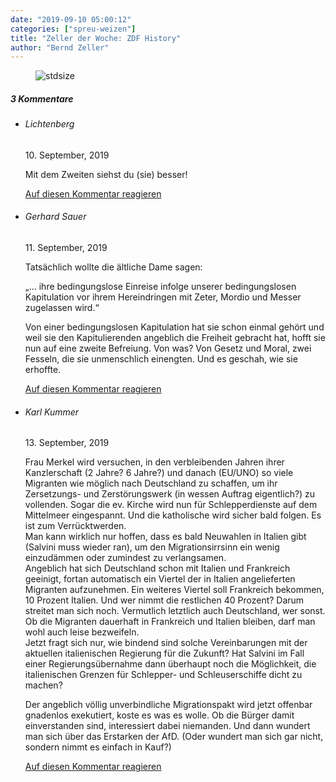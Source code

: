 ```yaml
---
date: "2019-09-10 05:00:12"
categories: ["spreu-weizen"]
title: "Zeller der Woche: ZDF History"
author: "Bernd Zeller"
---
```



<figure>
<img src="https://www.publicomag.com/wp-content/uploads/2019/09/ZDF-History.jpg" alt=stdsize>
</figure>


<!--more-->
<h5 class="comments-h">
3 Kommentare </h5>
<ul class="commentlist">
<li class="comment even thread-even depth-1 clearfix" id="li-comment-14506">
<h6 class="author">Lichtenberg</h6> <span class="date">10. September, 2019</span>



Mit dem Zweiten siehst du (sie) besser!

<a rel="nofollow" class="comment-reply-link" href="#comment-14506" data-commentid="14506" data-postid="9698" data-belowelement="comment-14506" data-respondelement="respond" data-replyto="Antworte auf Lichtenberg" aria-label="Antworte auf Lichtenberg">Auf diesen Kommentar reagieren</a> 


</li>
<li class="comment odd alt thread-odd thread-alt depth-1 clearfix" id="li-comment-14608">
<h6 class="author">Gerhard Sauer</h6> <span class="date">11. September, 2019</span>



Tatsächlich wollte die ältliche Dame sagen:

„… ihre bedingungslose Einreise infolge unserer bedingungslosen Kapitulation vor ihrem Hereindringen mit Zeter, Mordio und Messer zugelassen wird.“

Von einer bedingungslosen Kapitulation hat sie schon einmal gehört und weil sie den Kapitulierenden angeblich die Freiheit gebracht hat, hofft sie nun auf eine zweite Befreiung. Von was? Von Gesetz und Moral, zwei Fesseln, die sie unmenschlich einengten. Und es geschah, wie sie erhoffte.

<a rel="nofollow" class="comment-reply-link" href="#comment-14608" data-commentid="14608" data-postid="9698" data-belowelement="comment-14608" data-respondelement="respond" data-replyto="Antworte auf Gerhard Sauer" aria-label="Antworte auf Gerhard Sauer">Auf diesen Kommentar reagieren</a> 


</li>
<li class="comment even thread-even depth-1 clearfix" id="li-comment-14778">
<h6 class="author">Karl Kummer</h6> <span class="date">13. September, 2019</span>



Frau Merkel wird versuchen, in den verbleibenden Jahren ihrer Kanzlerschaft (2 Jahre? 6 Jahre?) und danach (EU/UNO) so viele Migranten wie möglich nach Deutschland zu schaffen, um ihr Zersetzungs- und Zerstörungswerk (in wessen Auftrag eigentlich?) zu vollenden. Sogar die ev. Kirche wird nun für Schlepperdienste auf dem Mittelmeer eingespannt. Und die katholische wird sicher bald folgen. Es ist zum Verrücktwerden.<br>
Man kann wirklich nur hoffen, dass es bald Neuwahlen in Italien gibt (Salvini muss wieder ran), um den Migrationsirrsinn ein wenig einzudämmen oder zumindest zu verlangsamen.<br>
Angeblich hat sich Deutschland schon mit Italien und Frankreich geeinigt, fortan automatisch ein Viertel der in Italien angelieferten Migranten aufzunehmen. Ein weiteres Viertel soll Frankreich bekommen, 10 Prozent Italien. Und wer nimmt die restlichen 40 Prozent? Darum streitet man sich noch. Vermutlich letztlich auch Deutschland, wer sonst. Ob die Migranten dauerhaft in Frankreich und Italien bleiben, darf man wohl auch leise bezweifeln.<br>
Jetzt fragt sich nur, wie bindend sind solche Vereinbarungen mit der aktuellen italienischen Regierung für die Zukunft? Hat Salvini im Fall einer Regierungsübernahme dann überhaupt noch die Möglichkeit, die italienischen Grenzen für Schlepper- und Schleuserschiffe dicht zu machen? 

Der angeblich völlig unverbindliche Migrationspakt wird jetzt offenbar gnadenlos exekutiert, koste es was es wolle. Ob die Bürger damit einverstanden sind, interessiert dabei niemanden. Und dann wundert man sich über das Erstarken der AfD. (Oder wundert man sich gar nicht, sondern nimmt es einfach in Kauf?)

<a rel="nofollow" class="comment-reply-link" href="#comment-14778" data-commentid="14778" data-postid="9698" data-belowelement="comment-14778" data-respondelement="respond" data-replyto="Antworte auf Karl Kummer" aria-label="Antworte auf Karl Kummer">Auf diesen Kommentar reagieren</a> 


</li>
</ul>
